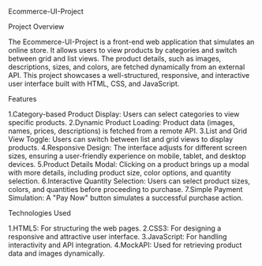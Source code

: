 Ecommerce-UI-Project

Project Overview

The Ecommerce-UI-Project is a front-end web application that simulates an online store. It allows users to view products by categories and switch between grid and list views. The product details, such as images, descriptions, sizes, and colors, are fetched dynamically from an external API. This project showcases a well-structured, responsive, and interactive user interface built with HTML, CSS, and JavaScript.

Features

1.Category-based Product Display: Users can select categories to view specific products.
2.Dynamic Product Loading: Product data (images, names, prices, descriptions) is fetched from a remote API.
3.List and Grid View Toggle: Users can switch between list and grid views to display products.
4.Responsive Design: The interface adjusts for different screen sizes, ensuring a user-friendly experience on mobile, tablet, and desktop devices.
5.Product Details Modal: Clicking on a product brings up a modal with more details, including product size, color options, and quantity selection.
6.Interactive Quantity Selection: Users can select product sizes, colors, and quantities before proceeding to purchase.
7.Simple Payment Simulation: A "Pay Now" button simulates a successful purchase action.

Technologies Used

1.HTML5: For structuring the web pages.
2.CSS3: For designing a responsive and attractive user interface.
3.JavaScript: For handling interactivity and API integration.
4.MockAPI: Used for retrieving product data and images dynamically.
